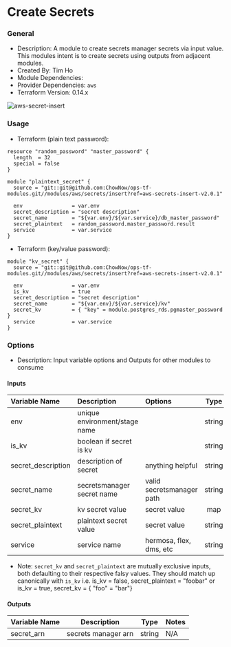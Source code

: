 # Create Secrets

### General

* Description: A module to create secrets manager secrets via input value. This modules intent is to create secrets using outputs from adjacent modules.
* Created By: Tim Ho
* Module Dependencies:
* Provider Dependencies: `aws`
* Terraform Version: 0.14.x

![aws-secret-insert](https://github.com/ChowNow/ops-tf-modules/workflows/aws-secret-insert/badge.svg)
### Usage

* Terraform (plain text password):

```hcl
resource "random_password" "master_password" {
  length  = 32
  special = false
}

module "plaintext_secret" {
  source = "git::git@github.com:ChowNow/ops-tf-modules.git//modules/aws/secrets/insert?ref=aws-secrets-insert-v2.0.1"

  env                = var.env
  secret_description = "secret description"
  secret_name        = "${var.env}/${var.service}/db_master_password"
  secret_plaintext   = random_password.master_password.result
  service            = var.service
}
```

* Terraform (key/value password):

```hcl
module "kv_secret" {
  source = "git::git@github.com:ChowNow/ops-tf-modules.git//modules/aws/secrets/insert?ref=aws-secrets-insert-v2.0.1"

  env                = var.env
  is_kv              = true
  secret_description = "secret description"
  secret_name        = "${var.env}/${var.service}/kv"
  secret_kv          = { "key" = module.postgres_rds.pgmaster_password }
  service            = var.service
}
```


### Options

* Description: Input variable options and Outputs for other modules to consume

#### Inputs

| Variable Name        | Description                   | Options                     | Type       | Required? | Notes |
| :------------------- | :---------------------------  | :-------------------------- | :--------: | :-------: | :---- |
| env                  | unique environment/stage name |                             | string     |  Yes      | N/A   |
| is_kv                | boolean if secret is kv       |                             | string     |  Yes      | N/A   |
| secret_description   | description of secret         | anything helpful            | string     |  Yes      | N/A   |
| secret_name          | secretsmanager secret name    | valid secretsmanager path   | string     |  Yes      | N/A   |
| secret_kv            | kv secret value               | secret value                | map        |  No       | N/A   |
| secret_plaintext     | plaintext secret value        | secret value                | string     |  No       | N/A   |
| service              | service name                  | hermosa, flex, dms, etc     | string     |  Yes      | N/A   |

* Note: `secret_kv` and `secret_plaintext` are mutually exclusive inputs, both defaulting to their respective falsy values. They should match up canonically with `is_kv` i.e. is_kv = false, secret_plaintext = "foobar" or is_kv = true, secret_kv = { "foo" = "bar"}


#### Outputs

| Variable Name    | Description            | Type   | Notes |
| ---------------- | ---------------------- | ------ | ----- |
| secret_arn       | secrets manager arn    | string | N/A   |
